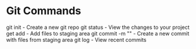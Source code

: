 # Git Commands

git init - Create a new git repo
git status - View the changes to your project
get add - Add files to staging area
git commit -m "" - Create a new commit with files from staging area
git log - View recent commits